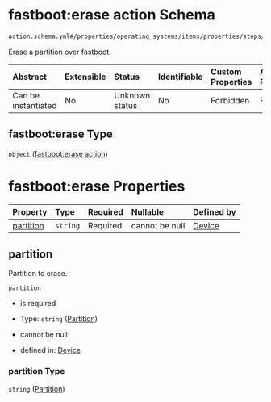 # fastboot:erase action Schema

```txt
action.schema.yml#/properties/operating_systems/items/properties/steps/items/properties/actions/items/properties/fastboot:erase
```

Erase a partition over fastboot.

| Abstract            | Extensible | Status         | Identifiable | Custom Properties | Additional Properties | Access Restrictions | Defined In                                                          |
| :------------------ | :--------- | :------------- | :----------- | :---------------- | :-------------------- | :------------------ | :------------------------------------------------------------------ |
| Can be instantiated | No         | Unknown status | No           | Forbidden         | Forbidden             | none                | [device.schema.json*](../device.schema.json "open original schema") |

## fastboot:erase Type

`object` ([fastboot:erase action](device-properties-operating-systems-operating-system-properties-steps-step-properties-group-step-action-properties-fastbooterase-action.md))

# fastboot:erase Properties

| Property                | Type     | Required | Nullable       | Defined by                                                                                                                                                                                                                                                                                                                       |
| :---------------------- | :------- | :------- | :------------- | :------------------------------------------------------------------------------------------------------------------------------------------------------------------------------------------------------------------------------------------------------------------------------------------------------------------------------- |
| [partition](#partition) | `string` | Required | cannot be null | [Device](device-properties-operating-systems-operating-system-properties-steps-step-properties-group-step-action-properties-fastbooterase-action-properties-partition.md "action.schema.yml#/properties/operating_systems/items/properties/steps/items/properties/actions/items/properties/fastboot:erase/properties/partition") |

## partition

Partition to erase.

`partition`

*   is required

*   Type: `string` ([Partition](device-properties-operating-systems-operating-system-properties-steps-step-properties-group-step-action-properties-fastbooterase-action-properties-partition.md))

*   cannot be null

*   defined in: [Device](device-properties-operating-systems-operating-system-properties-steps-step-properties-group-step-action-properties-fastbooterase-action-properties-partition.md "action.schema.yml#/properties/operating_systems/items/properties/steps/items/properties/actions/items/properties/fastboot:erase/properties/partition")

### partition Type

`string` ([Partition](device-properties-operating-systems-operating-system-properties-steps-step-properties-group-step-action-properties-fastbooterase-action-properties-partition.md))
